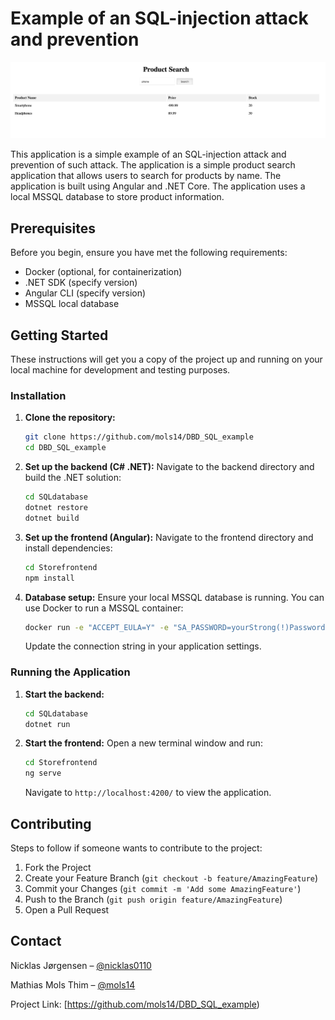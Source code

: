 
# Example of an SQL-injection attack and prevention

![Working Web Application](productSearchNormal.png)

This application is a simple example of an SQL-injection attack and prevention of such attack. The application is a simple product search application that allows users to search for products by name. The application is built using Angular and .NET Core. The application uses a local MSSQL database to store product information.


## Prerequisites

Before you begin, ensure you have met the following requirements:
- Docker (optional, for containerization)
- .NET SDK (specify version)
- Angular CLI (specify version)
- MSSQL local database

## Getting Started

These instructions will get you a copy of the project up and running on your local machine for development and testing purposes.

### Installation

1. **Clone the repository:**
   ```bash
   git clone https://github.com/mols14/DBD_SQL_example
   cd DBD_SQL_example


2. **Set up the backend (C# .NET):**
   Navigate to the backend directory and build the .NET solution:
   ```bash
   cd SQLdatabase
   dotnet restore
   dotnet build
   ```

3. **Set up the frontend (Angular):**
   Navigate to the frontend directory and install dependencies:
   ```bash
   cd Storefrontend
   npm install
   ```

4. **Database setup:**
   Ensure your local MSSQL database is running. You can use Docker to run a MSSQL container:
   ```bash
   docker run -e "ACCEPT_EULA=Y" -e "SA_PASSWORD=yourStrong(!)Password" -p 1433:1433 -d mcr.microsoft.com/mssql/server:2022-latest
   ```
   Update the connection string in your application settings.

### Running the Application

1. **Start the backend:**
   ```bash
   cd SQLdatabase
   dotnet run
   ```

2. **Start the frontend:**
   Open a new terminal window and run:
   ```bash
   cd Storefrontend
   ng serve
   ```
   Navigate to `http://localhost:4200/` to view the application.


## Contributing

Steps to follow if someone wants to contribute to the project:
1. Fork the Project
2. Create your Feature Branch (`git checkout -b feature/AmazingFeature`)
3. Commit your Changes (`git commit -m 'Add some AmazingFeature'`)
4. Push to the Branch (`git push origin feature/AmazingFeature`)
5. Open a Pull Request

## Contact

Nicklas Jørgensen – [@nicklas0110](https://github.com/nicklas0110)

Mathias Mols Thim – [@mols14](https://github.com/mols14)

Project Link: [https://github.com/mols14/DBD_SQL_example)
